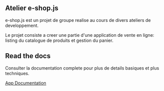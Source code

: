 ## Atelier e-shop.js

e-shop.js est un projet de groupe realise au cours de divers ateliers de developpement.

Le projet consiste a creer une partie d'une application de vente en ligne: listing du catalogue de produits et gestion du panier.

## Read the docs

Consulter la documentation complete pour plus de details basiques et plus techniques.

[App Documentation](https://jhechavarria.github.io/atelier-e-shop-js/)